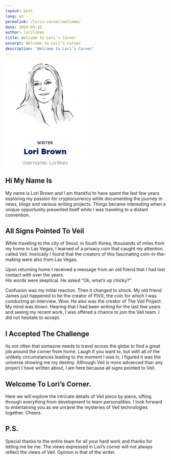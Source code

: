 ```yaml
---
layout: post
lang: en
permalink: /loris-corner/welcome/
date: 2019-03-15
author: lorilikes
title: Welcome to Lori’s Corner
excerpt: Welcome to Lori’s Corner
description: 'Welcome to Lori’s Corner'
---
```

![](/uploads/blog/lori.png)

## Hi My Name Is 

My name is Lori Brown and I am thankful to have spent the last few years exploring my passion for cryptocurrency while documenting the journey in news, blogs and various writing projects. Things became interesting when a unique opportunity presented itself while I was traveling to a distant convention. 

## All Signs Pointed To Veil

While traveling to the city of Seoul, in South Korea, thousands of miles from my home in Las Vegas,  I learned  of a privacy coin that caught my attention. called Veil.  Ironically I found that the creators of this fascinating coin-in-the-making were also from Las Vegas. 

Upon returning home  I received a message from an old friend that I had lost contact with over the years.  
His words were skeptical.  He asked “Ok, what’s up chicky?”

Confusion was my initial reaction. Then it changed to shock. My old friend James just happened to be the creator of PIVX,  the coin for which I was conducting an interview.  Wow. He also was the creator of The Veil Project. My mind was blown. Hearing that I had been writing for the last few years and seeing my recent work,  I was offered a chance to join the Veil team. I did not hesitate to accept. 

## I Accepted The Challenge 

Its not often that someone needs to travel across the globe to find a great job around the corner from home. Laugh if you want to, but with all of the unlikely circumstances leading to the moment I was in, I figured it was the universe showing me my destiny.  Although Veil is more advanced than any project I have written about, I am here because all signs pointed to Veil.   

## Welcome To Lori’s Corner. 

Here we will explore the intricate details of Veil piece by piece, sifting through everything from development to team personalities. I look forward to entertaining you as we unravel the mysteries of Veil technologies together. Cheers.

## P.S.

Special thanks to the entire team for all your hard work and thanks for letting me be me. The views expressed in Lori’s corner will not always reflect the views of Veil. Opinion is that of the writer.
